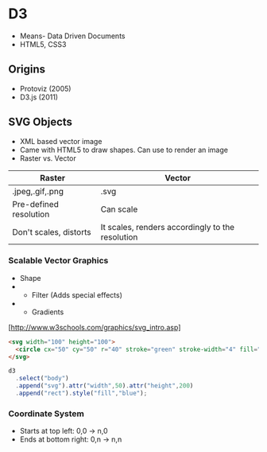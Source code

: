 # D3
- Means- Data Driven Documents
- HTML5, CSS3

## Origins
- Protoviz (2005) 
- D3.js (2011)

## SVG Objects
- XML based vector image
- Came with HTML5 to draw shapes. Can use to render an image
- Raster vs. Vector

| Raster | Vector |
|------------------------|--------------------------------------------------|
| .jpeg,.gif,.png | .svg |
| Pre-defined resolution | Can scale |
| Don't scales, distorts | It scales, renders accordingly to the resolution |

### Scalable Vector Graphics
- Shape
- + Filter (Adds special effects)
- + Gradients

[http://www.w3schools.com/graphics/svg_intro.asp]

```html
<svg width="100" height="100">
  <circle cx="50" cy="50" r="40" stroke="green" stroke-width="4" fill="yellow" />
</svg>
```

```javascript
d3
  .select("body")
  .append("svg").attr("width",50).attr("height",200)
  .append("rect").style("fill","blue");
```

### Coordinate System
- Starts at top left: 0,0 -> n,0
- Ends at bottom right: 0,n -> n,n


